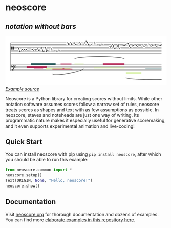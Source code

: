 # neoscore

## *notation without bars*

![A score with colored blocks and squiggly lines](https://raw.githubusercontent.com/DigiScore/neoscore/main/doc/static/img/promo_image.png)
*[Example source](https://github.com/DigiScore/neoscore/blob/main/examples/promo_image.py)*

Neoscore is a Python library for creating scores without limits. While other notation software assumes scores follow a narrow set of rules, neoscore treats scores as shapes and text with as few assumptions as possible. In neoscore, staves and noteheads are just one way of writing. Its programmatic nature makes it especially useful for generative scoremaking, and it even supports experimental animation and live-coding!

## Quick Start

You can install neoscore with pip using `pip install neoscore`, after which you should be able to run this example:

```python
from neoscore.common import *
neoscore.setup()
Text(ORIGIN, None, "Hello, neoscore!")
neoscore.show()
```

## Documentation

Visit [neoscore.org](https://neoscore.org) for thorough documentation and dozens of examples. You can find more [elaborate examples in this repository here](https://github.com/DigiScore/neoscore/blob/main/examples).

